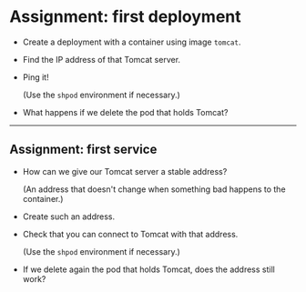 # Assignment: first deployment

- Create a deployment with a container using image `tomcat`.

- Find the IP address of that Tomcat server.

- Ping it!

  (Use the `shpod` environment if necessary.)

- What happens if we delete the pod that holds Tomcat?

---

## Assignment: first service

- How can we give our Tomcat server a stable address?

  (An address that doesn't change when something bad happens to the container.)

- Create such an address.

- Check that you can connect to Tomcat with that address.

  (Use the `shpod` environment if necessary.)

- If we delete again the pod that holds Tomcat, does the address still work?
